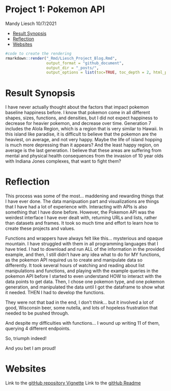 Project 1: Pokemon API
================
Mandy Liesch
10/7/2021

-   [Result Synopsis](#result-synopsis)
-   [Reflection](#reflection)
-   [Websites](#websites)

``` r
#code to create the rendering
rmarkdown::render("_Rmd/Liesch_Project_Blog.Rmd", 
                  output_format = "github_document", 
                  output_dir = "_posts/", 
                  output_options = list(toc=TRUE, toc_depth = 2, html_preview=FALSE))
```

# Result Synopsis

I have never actually thought about the factors that impact pokemon
baseline happiness before. I know that pokemon come in all different
shapes, sizes, functions, and densities, but I did not expect happiness
to decrease for heavier pokemon, and decrease over time. Generation 7
includes the Alola Region, which is a region that is very similar to
Hawaii. In this island like paradise, it is difficult to believe that
the pokemon are the heaviest, on average, and not very happy. Maybe the
life of island hopping is much more depressing than it appears? And the
least happy region, on average is the last generation. I believe that
these areas are suffering from mental and physical health consequences
from the invasion of 10 year olds with Indiana Jones complexes, that
want to fight them?

# Reflection

This process was some of the most… maddening and rewarding things that I
have ever done. The data manipuation part and visualizations are things
that I have had a lot of experience with. Interacting with APIs is also
something that I have done before. However, the Pokemon API was the
weirdest interface I have ever dealt with, returning URLs and lists,
rather than datasets and frames. It took so much time and effort to
learn how to create these projects and values.

Functions and wrappers have always felt like this… mysterious and opaque
mountain. I have struggled with them in all programming languages that I
have tried. I had to download and run ALL of the information in the
provided example, and then, I still didn’t have any idea what to do for
MY functions, as the pokemon API required us to create and manipulate
data so differently. It took several hours of watching and reading about
list manipulations and functions, and playing with the example queries
in the pokemon API before I started to even understand HOW to interact
with the data points to get data. Then, I chose one pokemon type, and
one pokemon generation, and manipulated the data until I got the
dataframe to show what it needed. THEN I had to develop the functions.

They were not that bad in the end, I don’t think… but it involved a lot
of good, Wisconsin beer, some nutella, and lots of hopeless frustration
that needed to be pushed through.

And despite my difficulties with functions… I wound up writing 11 of
them, querying 4 different endpoints.

So, triumph indeed!

And you bet I am proud!

# Websites

Link to the [gitHub repository
Vignette](https://github.com/agrichick45/ST558Project1/) Link to the
[gitHub
Readme](https://github.com/agrichick45/ST558Project1/blob/main/README.md)
